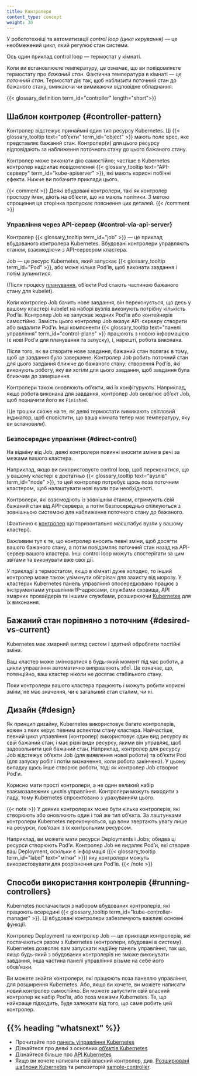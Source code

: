 ```yaml
---
title: Контролери
content_type: concept
weight: 30
---
```


<!-- overview -->

У робототехніці та автоматизації _control loop (цикл керування)_ — це необмежений цикл, який регулює стан системи.

Ось один приклад control loop — термостат у кімнаті.

Коли ви встановлюєте температуру, це означає, що ви повідомляєте термостату про _бажаний стан_. Фактична температура в кімнаті — це _поточний стан_. Термостат діє так, щоб наблизити поточний стан до бажаного стану, вмикаючи чи вимикаючи відповідне обладнання.

{{< glossary_definition term_id="controller" length="short">}}

<!-- body -->

## Шаблон контролер {#controller-pattern}

Контролер відстежує принаймні один тип ресурсу Kubernetes. Ці {{< glossary_tooltip text="обʼєкти" term_id="object" >}} мають поле spec, яке представляє бажаний стан. Контролер(и) для цього ресурсу відповідають за наближення поточного стану до цього бажаного стану.

Контролер може виконати дію самостійно; частіше в Kubernetes контролер надсилає повідомлення {{< glossary_tooltip text="API-серверу" term_id="kube-apiserver" >}}, які мають корисні побічні ефекти. Нижче ви побачите приклади цього.

{{< comment >}}
Деякі вбудовані контролери, такі як контролер простору імен, діють на обʼєкти, що не мають політики. З метою спрощення ця сторінка пропускає пояснення цих деталей.
{{< /comment >}}

### Управління через API-сервер {#control-via-api-server}

Контролер {{< glossary_tooltip term_id="job" >}} — це приклад вбудованого контролера Kubernetes. Вбудовані контролери управляють станом, взаємодіючи з
API-сервером кластера.

Job — це ресурс Kubernetes, який запускає {{< glossary_tooltip term_id="Pod" >}}, або може кілька Podʼів, щоб виконати завдання і потім зупинитися.

(Після процесу [планування](/docs/concepts/scheduling-eviction/), обʼєкти Pod стають частиною бажаного стану для kubelet).

Коли контролер Job бачить нове завдання, він переконується, що десь у вашому кластері kubelet на наборі вузлів виконують потрібну кількість Podʼів. Контролер Job не запускає жодних Podʼів або контейнерів самостійно. Замість цього контролер Job вказує API-серверу створити або видалити Podʼи. Інші компоненти
{{< glossary_tooltip text="панелі управління" term_id="control-plane" >}} працюють з новою інформацією (є нові Podʼи для планування та запуску), і, нарешті, робота виконана.

Після того, як ви створите нове завдання, бажаний стан полягає в тому, щоб це завдання було завершене. Контролер Job робить поточний стан для цього завдання ближче до бажаного стану: створення Podʼів, які виконують роботу, яку ви хотіли для цього завдання, щоб завдання була ближчим до завершення.

Контролери також оновлюють обʼєкти, які їх конфігурують. Наприклад, якщо робота виконана для завдання, контролер Job оновлює обʼєкт Job, щоб позначити його як `Finished`.

(Це трошки схоже на те, як деякі термостати вимикають світловий індикатор, щоб сповістити, що ваша кімната тепер має температуру, яку ви встановили).

### Безпосереднє управління {#direct-control}

На відміну від Job, деякі контролери повинні вносити зміни в речі за межами вашого кластера.

Наприклад, якщо ви використовуєте control loop, щоб переконатися, що у вашому кластері є достатньо {{< glossary_tooltip text="вузлів" term_id="node" >}}, то цей контролер потребує щось поза поточним кластером, щоб налаштувати нові вузли при необхідності.

Контролери, які взаємодіють із зовнішнім станом, отримують свій бажаний стан від API-сервера, а потім безпосередньо спілкуються з зовнішньою системою для наближення поточного стану до бажаного.

(Фактично є [контролер](https://github.com/kubernetes/autoscaler/) що горизонтально масштабує вузли у вашому кластері).

Важливим тут є те, що контролер вносить певні зміни, щоб досягти вашого бажаного стану, а потім повідомляє поточний стан назад на API-сервер вашого кластера. Інші control loop можуть спостерігати за цим звітами та виконувати вже свої дії.

У прикладі з термостатом, якщо в кімнаті дуже холодно, то інший контролер може також увімкнути обігрівач для захисту від морозу. У кластерах Kubernetes панель управління опосередковано працює з інструментами управління IP-адресами, службами сховища, API хмарних провайдерів та іншими службами, розширюючи [Kubernetes](/docs/concepts/extend-kubernetes/) для їх виконання.

## Бажаний стан порівняно з поточним {#desired-vs-current}

Kubernetes має хмарний вигляд систем і здатний обробляти постійні зміни.

Ваш кластер може змінюватися в будь-який момент під час роботи, а цикли управління автоматично виправляють збої. Це означає, що, потенційно, ваш кластер ніколи не досягає стабільного стану.

Поки контролери вашого кластера працюють і можуть робити корисні зміни, не має значення, чи є загальний стан сталим, чи ні.

## Дизайн {#design}

Як принцип дизайну, Kubernetes використовує багато контролерів, кожен з яких керує певним аспектом стану кластера. Найчастіше, певний цикл управління (контролер) використовує один вид ресурсу як свій бажаний стан, і має різні види ресурсу, якими він управляє, щоб задовольнити цей бажаний стан. Наприклад, контролер для ресурсу Job відстежує обʼєкти Job (для виявлення нової роботи) та обʼєкти Pod (для запуску робіт і потім визначення, коли робота закінчена). У цьому випадку щось інше створює роботи, тоді як контролер Job створює Podʼи.

Корисно мати прості контролери, а не один великий набір взаємозалежних циклів управління. Контролери можуть виходити з ладу, тому Kubernetes спроектовано з урахуванням цього.

{{< note >}}
У деяких контролерах може бути кілька контролерів, які створюють або оновлюють один і той же тип обʼєкта. За лаштунками контролери Kubernetes переконуються, що вони звертають увагу лише на ресурси, повʼязані з їх контрольним ресурсом.

Наприклад, ви можете мати ресурси Deployments і Jobs; обидва ці ресурси створюють Podʼи. Контролер Job не видаляє Podʼи, які створив ваш Deployment, оскільки є інформація ({{< glossary_tooltip term_id="label" text="мітки" >}}) яку контролери можуть використовувати для розрізнення цих Podʼів.
{{< /note >}}

## Способи використання контролерів {#running-controllers}

Kubernetes постачається з набором вбудованих контролерів, які працюють всередині
{{< glossary_tooltip term_id="kube-controller-manager" >}}. Ці вбудовані контролери забезпечують важливі основні функції.

Контролер Deployment та контролер Job — це приклади контролерів, які постачаються разом з Kubernetes (контролери, вбудовані в систему). Kubernetes дозволяє вам запускати надійну панель управління, так що, якщо будь-який з вбудованих контролерів не зможе виконувати завдання, інша частина панелі управління візьме на себе його обовʼязки.

Ви можете знайти контролери, які працюють поза панеллю управління, для розширення Kubernetes. Або, якщо ви хочете, ви можете написати новий контролер самостійно. Ви можете запустити свій власний контролер як набір Podʼів, або поза межами Kubernetes. Те, що найкраще підходить, буде залежати від того, що саме робить цей контролер.

## {{% heading "whatsnext" %}}

* Прочитайте про [панель уіправління Kubernetes](/docs/concepts/overview/components/#control-plane-components)
* Дізнайтеся про деякі з основних [обʼєктів Kubernetes](/docs/concepts/overview/working-with-objects/)
* Дізнайтеся більше про [API Kubernetes](/docs/concepts/overview/kubernetes-api/)
* Якщо ви хочете написати свій власний контролер, див. [Розширювані шаблони Kubernetes](/docs/concepts/extend-kubernetes/#extension-patterns) та репозиторій [sample-controller](https://github.com/kubernetes/sample-controller).
